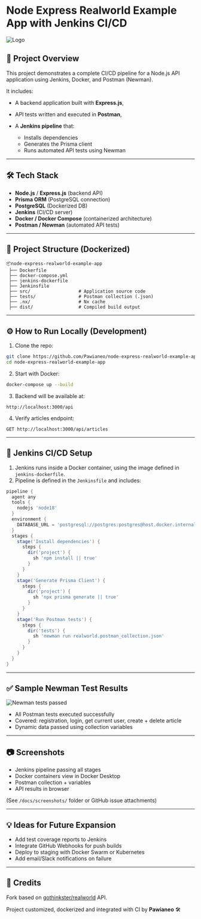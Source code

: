 # Node Express Realworld Example App with Jenkins CI/CD

![Logo](project-logo.png)

## 🧪 Project Overview

This project demonstrates a complete CI/CD pipeline for a Node.js API application using Jenkins, Docker, and Postman (Newman).

It includes:

* A backend application built with **Express.js**,
* API tests written and executed in **Postman**,
* A **Jenkins pipeline** that:

  * Installs dependencies
  * Generates the Prisma client
  * Runs automated API tests using Newman

---

## 🛠️ Tech Stack

* **Node.js** / **Express.js** (backend API)
* **Prisma ORM** (PostgreSQL connection)
* **PostgreSQL** (Dockerized DB)
* **Jenkins** (CI/CD server)
* **Docker / Docker Compose** (containerized architecture)
* **Postman / Newman** (automated API tests)

---

## 🐳 Project Structure (Dockerized)

```
📦node-express-realworld-example-app
 ├── Dockerfile
 ├── docker-compose.yml
 ├── jenkins-dockerfile
 ├── Jenkinsfile
 ├── src/                  # Application source code
 ├── tests/                # Postman collection (.json)
 ├── .nx/                  # Nx cache
 ├── dist/                 # Compiled build output
```

---

## ⚙️ How to Run Locally (Development)

1. Clone the repo:

```bash
git clone https://github.com/Pawianeo/node-express-realworld-example-app.git
cd node-express-realworld-example-app
```

2. Start with Docker:

```bash
docker-compose up --build
```

3. Backend will be available at:

```
http://localhost:3000/api
```

4. Verify articles endpoint:

```
GET http://localhost:3000/api/articles
```

---

## 🚀 Jenkins CI/CD Setup

1. Jenkins runs inside a Docker container, using the image defined in `jenkins-dockerfile`.
2. Pipeline is defined in the `Jenkinsfile` and includes:

```groovy
pipeline {
  agent any
  tools {
    nodejs 'node18'
  }
  environment {
    DATABASE_URL = 'postgresql://postgres:postgres@host.docker.internal:5432/postgres'
  }
  stages {
    stage('Install dependencies') {
      steps {
        dir('project') {
          sh 'npm install || true'
        }
      }
    }
    stage('Generate Prisma Client') {
      steps {
        dir('project') {
          sh 'npx prisma generate || true'
        }
      }
    }
    stage('Run Postman tests') {
      steps {
        dir('tests') {
          sh 'newman run realworld.postman_collection.json'
        }
      }
    }
  }
}
```

---

## ✅ Sample Newman Test Results

![Newman tests passed](docs/screenshots/newman-success.png)

* All Postman tests executed successfully
* Covered: registration, login, get current user, create + delete article
* Dynamic data passed using collection variables

---

## 📷 Screenshots

* Jenkins pipeline passing all stages
* Docker containers view in Docker Desktop
* Postman collection + variables
* API results in browser

(See `/docs/screenshots/` folder or GitHub issue attachments)

---

## 💡 Ideas for Future Expansion

* Add test coverage reports to Jenkins
* Integrate GitHub Webhooks for push builds
* Deploy to staging with Docker Swarm or Kubernetes
* Add email/Slack notifications on failure

---

## 📎 Credits

Fork based on [gothinkster/realworld](https://github.com/gothinkster/realworld) API.

Project customized, dockerized and integrated with CI by **Pawianeo** 🛠️

